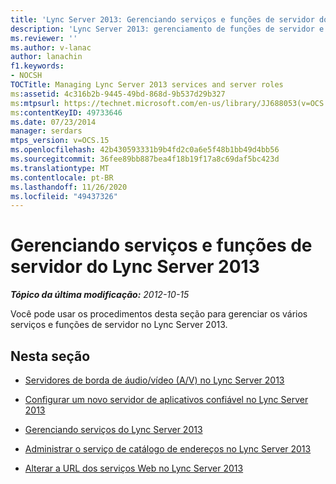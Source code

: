 ```yaml
---
title: 'Lync Server 2013: Gerenciando serviços e funções de servidor do Lync Server 2013'
description: 'Lync Server 2013: gerenciamento de funções de servidor e serviços do Lync Server.'
ms.reviewer: ''
ms.author: v-lanac
author: lanachin
f1.keywords:
- NOCSH
TOCTitle: Managing Lync Server 2013 services and server roles
ms:assetid: 4c316b2b-9445-49bd-868d-9b537d29b327
ms:mtpsurl: https://technet.microsoft.com/en-us/library/JJ688053(v=OCS.15)
ms:contentKeyID: 49733646
ms.date: 07/23/2014
manager: serdars
mtps_version: v=OCS.15
ms.openlocfilehash: 42b430593331b9b4fd2c0a6e5f48b1bb49d4bb56
ms.sourcegitcommit: 36fee89bb887bea4f18b19f17a8c69daf5bc423d
ms.translationtype: MT
ms.contentlocale: pt-BR
ms.lasthandoff: 11/26/2020
ms.locfileid: "49437326"
---
```

# <a name="managing-lync-server-2013-services-and-server-roles"></a>Gerenciando serviços e funções de servidor do Lync Server 2013

<div data-xmlns="http://www.w3.org/1999/xhtml">

<div class="topic" data-xmlns="http://www.w3.org/1999/xhtml" data-msxsl="urn:schemas-microsoft-com:xslt" data-cs="https://msdn.microsoft.com/">

<div data-asp="https://msdn2.microsoft.com/asp">



</div>

<div id="mainSection">

<div id="mainBody">

<span> </span>

_**Tópico da última modificação:** 2012-10-15_

Você pode usar os procedimentos desta seção para gerenciar os vários serviços e funções de servidor no Lync Server 2013.

<div>

## <a name="in-this-section"></a>Nesta seção

  - [Servidores de borda de áudio/vídeo (A/V) no Lync Server 2013](lync-server-2013-audio-video-a-v-edge-servers.md)

  - [Configurar um novo servidor de aplicativos confiável no Lync Server 2013](lync-server-2013-configure-a-new-trusted-application-server.md)

  - [Gerenciando serviços do Lync Server 2013](lync-server-2013-managing-lync-server-services.md)

  - [Administrar o serviço de catálogo de endereços no Lync Server 2013](lync-server-2013-administering-the-address-book-service.md)

  - [Alterar a URL dos serviços Web no Lync Server 2013](lync-server-2013-change-the-web-services-url.md)

</div>

</div>

<span> </span>

</div>

</div>

</div>

